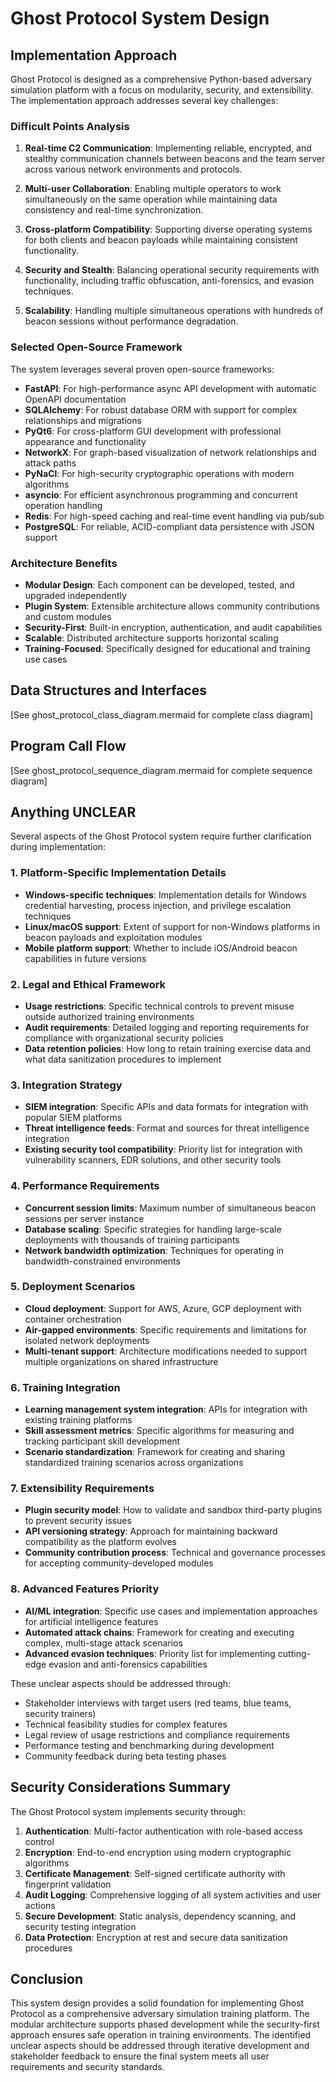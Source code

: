 # Ghost Protocol System Design

## Implementation Approach

Ghost Protocol is designed as a comprehensive Python-based adversary simulation platform with a focus on modularity, security, and extensibility. The implementation approach addresses several key challenges:

### Difficult Points Analysis

1. **Real-time C2 Communication**: Implementing reliable, encrypted, and stealthy communication channels between beacons and the team server across various network environments and protocols.

2. **Multi-user Collaboration**: Enabling multiple operators to work simultaneously on the same operation while maintaining data consistency and real-time synchronization.

3. **Cross-platform Compatibility**: Supporting diverse operating systems for both clients and beacon payloads while maintaining consistent functionality.

4. **Security and Stealth**: Balancing operational security requirements with functionality, including traffic obfuscation, anti-forensics, and evasion techniques.

5. **Scalability**: Handling multiple simultaneous operations with hundreds of beacon sessions without performance degradation.

### Selected Open-Source Framework

The system leverages several proven open-source frameworks:

- **FastAPI**: For high-performance async API development with automatic OpenAPI documentation
- **SQLAlchemy**: For robust database ORM with support for complex relationships and migrations
- **PyQt6**: For cross-platform GUI development with professional appearance and functionality  
- **NetworkX**: For graph-based visualization of network relationships and attack paths
- **PyNaCl**: For high-security cryptographic operations with modern algorithms
- **asyncio**: For efficient asynchronous programming and concurrent operation handling
- **Redis**: For high-speed caching and real-time event handling via pub/sub
- **PostgreSQL**: For reliable, ACID-compliant data persistence with JSON support

### Architecture Benefits

- **Modular Design**: Each component can be developed, tested, and upgraded independently
- **Plugin System**: Extensible architecture allows community contributions and custom modules  
- **Security-First**: Built-in encryption, authentication, and audit capabilities
- **Scalable**: Distributed architecture supports horizontal scaling
- **Training-Focused**: Specifically designed for educational and training use cases

## Data Structures and Interfaces

[See ghost_protocol_class_diagram.mermaid for complete class diagram]

## Program Call Flow

[See ghost_protocol_sequence_diagram.mermaid for complete sequence diagram]

## Anything UNCLEAR

Several aspects of the Ghost Protocol system require further clarification during implementation:

### 1. Platform-Specific Implementation Details

- **Windows-specific techniques**: Implementation details for Windows credential harvesting, process injection, and privilege escalation techniques
- **Linux/macOS support**: Extent of support for non-Windows platforms in beacon payloads and exploitation modules
- **Mobile platform support**: Whether to include iOS/Android beacon capabilities in future versions

### 2. Legal and Ethical Framework

- **Usage restrictions**: Specific technical controls to prevent misuse outside authorized training environments
- **Audit requirements**: Detailed logging and reporting requirements for compliance with organizational security policies
- **Data retention policies**: How long to retain training exercise data and what data sanitization procedures to implement

### 3. Integration Strategy

- **SIEM integration**: Specific APIs and data formats for integration with popular SIEM platforms
- **Threat intelligence feeds**: Format and sources for threat intelligence integration
- **Existing security tool compatibility**: Priority list for integration with vulnerability scanners, EDR solutions, and other security tools

### 4. Performance Requirements

- **Concurrent session limits**: Maximum number of simultaneous beacon sessions per server instance
- **Database scaling**: Specific strategies for handling large-scale deployments with thousands of training participants
- **Network bandwidth optimization**: Techniques for operating in bandwidth-constrained environments

### 5. Deployment Scenarios

- **Cloud deployment**: Support for AWS, Azure, GCP deployment with container orchestration
- **Air-gapped environments**: Specific requirements and limitations for isolated network deployments
- **Multi-tenant support**: Architecture modifications needed to support multiple organizations on shared infrastructure

### 6. Training Integration

- **Learning management system integration**: APIs for integration with existing training platforms
- **Skill assessment metrics**: Specific algorithms for measuring and tracking participant skill development
- **Scenario standardization**: Framework for creating and sharing standardized training scenarios across organizations

### 7. Extensibility Requirements

- **Plugin security model**: How to validate and sandbox third-party plugins to prevent security issues
- **API versioning strategy**: Approach for maintaining backward compatibility as the platform evolves
- **Community contribution process**: Technical and governance processes for accepting community-developed modules

### 8. Advanced Features Priority

- **AI/ML integration**: Specific use cases and implementation approaches for artificial intelligence features
- **Automated attack chains**: Framework for creating and executing complex, multi-stage attack scenarios
- **Advanced evasion techniques**: Priority list for implementing cutting-edge evasion and anti-forensics capabilities

These unclear aspects should be addressed through:
- Stakeholder interviews with target users (red teams, blue teams, security trainers)
- Technical feasibility studies for complex features
- Legal review of usage restrictions and compliance requirements
- Performance testing and benchmarking during development
- Community feedback during beta testing phases

## Security Considerations Summary

The Ghost Protocol system implements security through:

1. **Authentication**: Multi-factor authentication with role-based access control
2. **Encryption**: End-to-end encryption using modern cryptographic algorithms
3. **Certificate Management**: Self-signed certificate authority with fingerprint validation
4. **Audit Logging**: Comprehensive logging of all system activities and user actions
5. **Secure Development**: Static analysis, dependency scanning, and security testing integration
6. **Data Protection**: Encryption at rest and secure data sanitization procedures

## Conclusion

This system design provides a solid foundation for implementing Ghost Protocol as a comprehensive adversary simulation training platform. The modular architecture supports phased development while the security-first approach ensures safe operation in training environments. The identified unclear aspects should be addressed through iterative development and stakeholder feedback to ensure the final system meets all user requirements and security standards.
